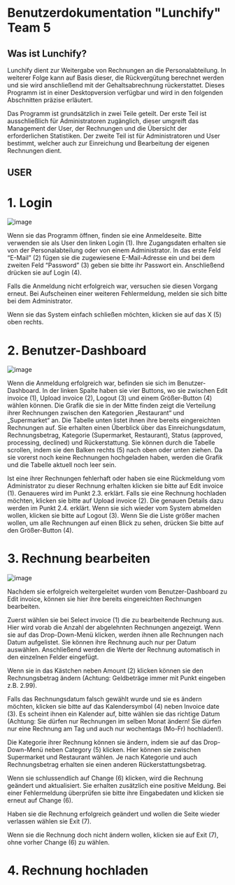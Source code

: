 # Benutzerdokumentation "Lunchify" Team 5

## Was ist Lunchify?
Lunchify dient zur Weitergabe von Rechnungen an die Personalabteilung. In weiterer Folge kann auf Basis dieser, die Rückvergütung berechnet werden und sie wird anschließend mit der Gehaltsabrechnung rückerstattet. Dieses Programm ist in einer Desktopversion verfügbar und wird in den folgenden Abschnitten präzise erläutert. 

Das Programm ist grundsätzlich in zwei Teile geteilt. Der erste Teil ist ausschließlich für Administratoren zugänglich, dieser umgreift das Management der User, der Rechnungen und die Übersicht der erforderlichen Statistiken. Der zweite Teil ist für Administratoren und User bestimmt, welcher auch zur Einreichung und Bearbeitung der eigenen Rechnungen dient. 

## USER
# 1. Login
![image](https://github.com/user-attachments/assets/ba5dce5a-76cb-4253-8952-5e64d328d70c)

Wenn sie das Programm öffnen, finden sie eine Anmeldeseite. Bitte verwenden sie als User den linken Login (1). Ihre Zugangsdaten erhalten sie von der Personalabteilung oder von einem Administrator. In das erste Feld “E-Mail” (2) fügen sie die zugewiesene E-Mail-Adresse ein und bei dem zweiten Feld “Password” (3) geben sie bitte ihr Passwort ein. Anschließend drücken sie auf Login (4).  

Falls die Anmeldung nicht erfolgreich war, versuchen sie diesen Vorgang erneut. Bei Aufscheinen einer weiteren Fehlermeldung, melden sie sich bitte bei dem Administrator. 

Wenn sie das System einfach schließen möchten, klicken sie auf das X (5) oben rechts.  

# 2. Benutzer-Dashboard
![image](https://github.com/user-attachments/assets/c5e16e90-8b24-4b6f-8491-4025f4c9e4ef)

Wenn die Anmeldung erfolgreich war, befinden sie sich im Benutzer-Dashboard. In der linken Spalte haben sie vier Buttons, wo sie zwischen Edit invoice (1), Upload invoice (2), Logout (3) und einem Größer-Button (4) wählen können. Die Grafik die sie in der Mitte finden zeigt die Verteilung ihrer Rechnungen zwischen den Kategorien „Restaurant“ und „Supermarket“ an. Die Tabelle unten listet ihnen ihre bereits eingereichten Rechnungen auf. Sie erhalten einen Überblick über das Einreichungsdatum, Rechnungsbetrag, Kategorie (Supermarket, Restaurant), Status (approved, processing, declined) und Rückerstattung. Sie können durch die Tabelle scrollen, indem sie den Balken rechts (5) nach oben oder unten ziehen. Da sie vorerst noch keine Rechnungen hochgeladen haben, werden die Grafik und die Tabelle aktuell noch leer sein. 

Ist eine ihrer Rechnungen fehlerhaft oder haben sie eine Rückmeldung vom Administrator zu dieser Rechnung erhalten klicken sie bitte auf Edit invoice (1). Genaueres wird im Punkt 2.3. erklärt. 
Falls sie eine Rechnung hochladen möchten, klicken sie bitte auf Upload invoice (2). Die genauen Details dazu werden im Punkt 2.4. erklärt. 
Wenn sie sich wieder vom System abmelden wollen, klicken sie bitte auf Logout (3). 
Wenn Sie die Liste größer machen wollen, um alle Rechnungen auf einen Blick zu sehen, drücken Sie bitte auf den Größer-Button (4).

# 3. Rechnung bearbeiten
![image](https://github.com/user-attachments/assets/f7920f7e-f252-4fdb-b7b9-f33785f7f94d)

Nachdem sie erfolgreich weitergeleitet wurden vom Benutzer-Dashboard zu Edit invoice, können sie hier ihre bereits eingereichten Rechnungen bearbeiten.  

Zuerst wählen sie bei Select invoice (1) die zu bearbeitende Rechnung aus. Hier wird vorab die Anzahl der abgelehnten Rechnungen angezeigt. Wenn sie auf das Drop-Down-Menü klicken, werden ihnen alle Rechnungen nach Datum aufgelistet. Sie können ihre Rechnung auch nur per Datum auswählen. Anschließend werden die Werte der Rechnung automatisch in den einzelnen Felder eingefügt.  

Wenn sie in das Kästchen neben Amount (2) klicken können sie den Rechnungsbetrag ändern (Achtung: Geldbeträge immer mit Punkt eingeben z.B. 2.99).  

Falls das Rechnungsdatum falsch gewählt wurde und sie es ändern möchten, klicken sie bitte auf das Kalendersymbol (4) neben Invoice date (3). Es scheint ihnen ein Kalender auf, bitte wählen sie das richtige Datum (Achtung: Sie dürfen nur Rechnungen im selben Monat ändern! Sie dürfen nur eine Rechnung am Tag und auch nur wochentags (Mo-Fr) hochladen!). 

Die Kategorie ihrer Rechnung können sie ändern, indem sie auf das Drop-Down-Menü neben Category (5) klicken. Hier können sie zwischen Supermarket und Restaurant wählen. Je nach Kategorie und auch Rechnungsbetrag erhalten sie einen anderen Rückerstattungsbetrag. 

Wenn sie schlussendlich auf Change (6) klicken, wird die Rechnung geändert und aktualisiert. Sie erhalten zusätzlich eine positive Meldung. Bei einer Fehlermeldung überprüfen sie bitte ihre Eingabedaten und klicken sie erneut auf Change (6).  

Haben sie die Rechnung erfolgreich geändert und wollen die Seite wieder verlassen wählen sie Exit (7).  

Wenn sie die Rechnung doch nicht ändern wollen, klicken sie auf Exit (7), ohne vorher Change (6) zu wählen. 

# 4. Rechnung hochladen


